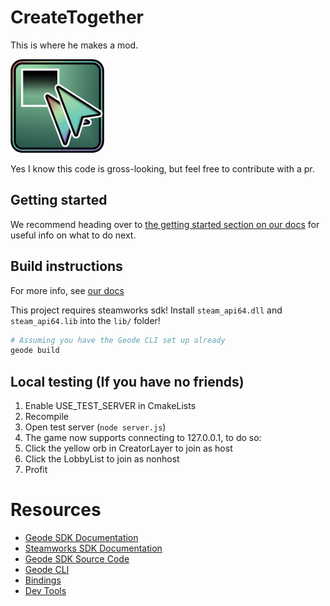 # CreateTogether
This is where he makes a mod.

<img src="logo.png" width="150" alt="the mod's very epic logo" />

Yes I know this code is gross-looking, but feel free to contribute with a pr.


## Getting started
We recommend heading over to [the getting started section on our docs](https://docs.geode-sdk.org/getting-started/) for useful info on what to do next.

## Build instructions
For more info, see [our docs](https://docs.geode-sdk.org/getting-started/create-mod#build)

This project requires steamworks sdk! Install `steam_api64.dll` and `steam_api64.lib` into the `lib/` folder!  

```sh
# Assuming you have the Geode CLI set up already
geode build
```
## Local testing (If you have no friends)
1. Enable USE_TEST_SERVER in CmakeLists
2. Recompile
3. Open test server (`node server.js`)
4. The game now supports connecting to 127.0.0.1, to do so:
5. Click the yellow orb in CreatorLayer to join as host
6. Click the LobbyList to join as nonhost
7. Profit

# Resources
* [Geode SDK Documentation](https://docs.geode-sdk.org/)
* [Steamworks SDK Documentation](https://partner.steamgames.com/doc/gettingstarted)
* [Geode SDK Source Code](https://github.com/geode-sdk/geode/)
* [Geode CLI](https://github.com/geode-sdk/cli)
* [Bindings](https://github.com/geode-sdk/bindings/)
* [Dev Tools](https://github.com/geode-sdk/DevTools)

